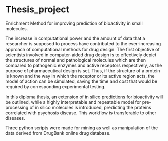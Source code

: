# Thesis_project 

Enrichment Method for improving prediction of bioactivity in small molecules.

The increase in computational power and the amount of data that a researcher is supposed to process have contributed to the ever-increasing approach of computational methods for drug design. The first objective of scientists involved in computer-aided drug design is to effectively depict the structures of normal and pathological molecules which are then compared to pathogenic enzymes and active receptors respectively, as the purpose of pharmaceutical design is set. Thus, if the structure of a protein is known and the way in which the receptor or its active region acts, the model of action can be simulated, saving the time and cost that would be required by corresponding experimental testing.

In this diploma thesis, an extension of in silico predictions for bioactivity will be outlined, while a highly interpretable and repeatable model for pre-processing of in silico molecules is introduced, predicting the proteins correlated with psychosis disease. This workflow is transferable to other diseases.

Three python scripts were made for mining as well as manipulation of the data derived from DrugBank online drug database.

